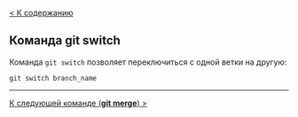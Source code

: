 [< К содержанию](./readme.md)

## Команда git switch

Команда `git switch` позволяет переключиться с одной ветки на другую:

```bash=
git switch branch_name
```

---

[К следующей команде (**git merge**) >](./merge.md)

